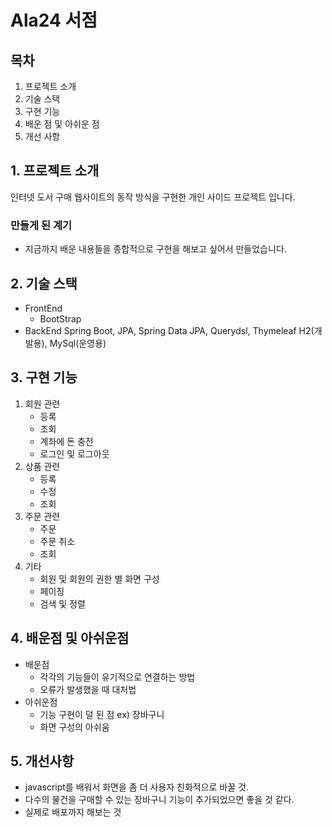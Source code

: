 # Ala24 서점

## 목차
1. 프로젝트 소개
2. 기술 스택
3. 구현 기능
4. 배운 점 및 아쉬운 점
5. 개선 사항

## 1. 프로젝트 소개
인터넷 도서 구매 웹사이트의 동작 방식을 구현한 개인 사이드 프로젝트 입니다.

### 만들게 된 계기
- 지금까지 배운 내용들을 종합적으로 구현을 해보고 싶어서 만들었습니다.

## 2. 기술 스택
- FrontEnd
  - BootStrap
- BackEnd
  Spring Boot, JPA, Spring Data JPA, Querydsl, Thymeleaf H2(개발용), MySql(운영용)
  
## 3. 구현 기능
1. 회원 관련
    - 등록
    - 조회
    - 계좌에 돈 충전
    - 로그인 및 로그아웃
2. 상품 관련
    - 등록
    - 수정
    - 조회
3. 주문 관련
    - 주문
    - 주문 취소
    - 조회
4. 기타
    - 회원 및 회원의 권한 별 화면 구성
    - 페이징
    - 검색 및 정렬

## 4. 배운점 및 아쉬운점
- 배운점
  - 각각의 기능들이 유기적으로 연결하는 방법
  - 오류가 발생했을 때 대처법
- 아쉬운점
  - 기능 구현이 덜 된 점 ex) 장바구니
  - 화면 구성의 아쉬움

## 5. 개선사항
- javascript를 배워서 화면을 좀 더 사용자 친화적으로 바꿀 것.
- 다수의 물건을 구매할 수 있는 장바구니 기능이 추가되었으면 좋을 것 같다.
- 실제로 배포까지 해보는 것
